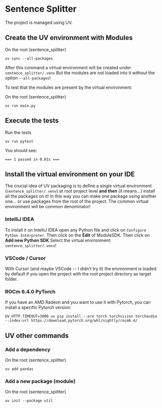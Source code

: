 # Sentence Splitter

The project is managed using UV.

## Create the UV environment with Modules

On the root (sentence_splitter)
```shell
uv sync --all-packages
```

After this command a virtual environment will be created under `sentence_splitter/.venv`
But the modules are not loaded into it without the option `--all-packages`!

To test that the modules are present by the virtual environment:

On the root (sentence_splitter)
```shell
uv run main.py
```

## Execute the tests

Run the tests
```shell
uv run pytest
```

You should see:
```shell
=== 1 passed in 0.01s ===
```

## Install the virtual environment on your IDE

The crucial idea of UV packaging is to define a single virtual environment (`sentence_splitter/.venv`)
at root project level **and then** (it means...) install all the packages on it!
In this way you can make one package using another one... or use packages from the root of the project.
The common virtual environment will be common denominator!

### IntelliJ IDEA

To install it on IntelliJ IDEA open any Python file and click on `Configure Python Interpreter`.
Then click on the **Edit** of ModuleSDK.
Then click on **Add new Python SDK**
Select the virtual environment: `sentence_splitter/.venv`!

### VSCode / Cursor

With Cursor (and maybe VSCode -- I didn't try it) the environment is loaded by default if you open the project
with the root project directory as target folder.

### ROCm 6.4.0 PyTorch 

If you have an AMD Radeon and you want to use it with Pytorch, you can install a specific Pytorch version:

```shell
UV_HTTP_TIMEOUT=3000 uv pip install --pre torch torchvision torchaudio --index-url https://download.pytorch.org/whl/nightly/rocm6.4/
```

## UV other commands

### Add a dependency

On the root (sentence_splitter)
```shell
uv add pandas
```

### Add a new package (module) 

On the root (sentence_splitter)
```shell
uv init --package util
```
